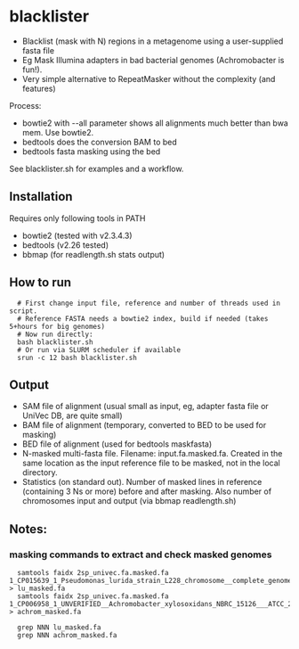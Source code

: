 # blacklister
 * Blacklist (mask with N) regions in a metagenome using a user-supplied fasta file
 * Eg Mask Illumina adapters in bad bacterial genomes (Achromobacter is fun!).
 * Very simple alternative to RepeatMasker without the complexity (and features)


Process:
  * bowtie2 with --all parameter shows all alignments much better than bwa mem. Use bowtie2.
  * bedtools does the conversion BAM to bed
  * bedtools fasta masking using the bed


See blacklister.sh for examples and a workflow. 

## Installation
  Requires only following tools in PATH
  * bowtie2 (tested with v2.3.4.3)
  * bedtools (v2.26 tested)
  * bbmap (for readlength.sh stats output)
  


## How to run

```
  # First change input file, reference and number of threads used in script. 
  # Reference FASTA needs a bowtie2 index, build if needed (takes 5+hours for big genomes)
  # Now run directly:
  bash blacklister.sh
  # Or run via SLURM scheduler if available
  srun -c 12 bash blacklister.sh
```

## Output
* SAM file of alignment (usual small as input, eg, adapter fasta file or UniVec DB, are quite small)
* BAM file of alignment (temporary, converted to BED to be used for masking)
* BED file of alignment (used for bedtools maskfasta)
* N-masked multi-fasta file. Filename: input.fa.masked.fa. Created in the same location as the input reference file to be masked, not in the local directory.
* Statistics (on standard out). Number of masked lines in reference (containing 3 Ns or more) before and after masking. Also number of chromosomes input and output (via bbmap readlength.sh)




## Notes:

### masking commands to extract and check masked genomes
```
  samtools faidx 2sp_univec.fa.masked.fa 1_CP015639_1_Pseudomonas_lurida_strain_L228_chromosome__complete_genome_BAC > lu_masked.fa
  samtools faidx 2sp_univec.fa.masked.fa 1_CP006958_1_UNVERIFIED__Achromobacter_xylosoxidans_NBRC_15126___ATCC_27061__complete_genome_BAC > achrom_masked.fa

  grep NNN lu_masked.fa
  grep NNN achrom_masked.fa
```
